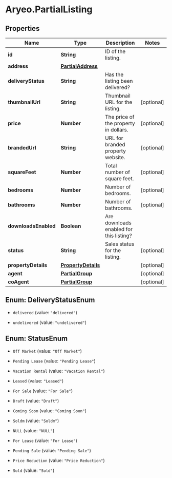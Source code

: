 # Aryeo.PartialListing

## Properties

Name | Type | Description | Notes
------------ | ------------- | ------------- | -------------
**id** | **String** | ID of the listing. | 
**address** | [**PartialAddress**](PartialAddress.md) |  | 
**deliveryStatus** | **String** | Has the listing been delivered? | 
**thumbnailUrl** | **String** | Thumbnail URL for the listing. | [optional] 
**price** | **Number** | The price of the property in dollars. | [optional] 
**brandedUrl** | **String** | URL for branded property website. | [optional] 
**squareFeet** | **Number** | Total number of square feet. | [optional] 
**bedrooms** | **Number** | Number of bedrooms. | [optional] 
**bathrooms** | **Number** | Number of bathrooms. | [optional] 
**downloadsEnabled** | **Boolean** | Are downloads enabled for this listing? | 
**status** | **String** | Sales status for the listing. | [optional] 
**propertyDetails** | [**PropertyDetails**](PropertyDetails.md) |  | [optional] 
**agent** | [**PartialGroup**](PartialGroup.md) |  | [optional] 
**coAgent** | [**PartialGroup**](PartialGroup.md) |  | [optional] 



## Enum: DeliveryStatusEnum


* `delivered` (value: `"delivered"`)

* `undelivered` (value: `"undelivered"`)





## Enum: StatusEnum


* `Off Market` (value: `"Off Market"`)

* `Pending Lease` (value: `"Pending Lease"`)

* `Vacation Rental` (value: `"Vacation Rental"`)

* `Leased` (value: `"Leased"`)

* `For Sale` (value: `"For Sale"`)

* `Draft` (value: `"Draft"`)

* `Coming Soon` (value: `"Coming Soon"`)

* `Soldm` (value: `"Soldm"`)

* `NULL` (value: `"NULL"`)

* `For Lease` (value: `"For Lease"`)

* `Pending Sale` (value: `"Pending Sale"`)

* `Price Reduction` (value: `"Price Reduction"`)

* `Sold` (value: `"Sold"`)




